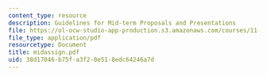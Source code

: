```yaml
---
content_type: resource
description: Guidelines for Mid-term Proposals and Presentations
file: https://ol-ocw-studio-app-production.s3.amazonaws.com/courses/11-943-special-studies-in-urban-studies-and-planning-the-cardener-river-corridor-workshop-fall-2001/38d17046b75fa3f20e518edc64246a7d_midassign.pdf
file_type: application/pdf
resourcetype: Document
title: midassign.pdf
uid: 38d17046-b75f-a3f2-0e51-8edc64246a7d
---
```

